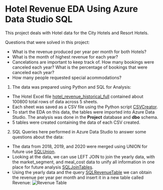 # Hotel Revenue EDA Using Azure Data Studio SQL
This project deals with Hotel data for the City Hotels and Resort Hotels.

Questions that were solved in this project: 
- What is the revenue produced per year per month for both Hotels?
- What is the month of highest revenue for each year?
- Cancelations are important to keep track of. How many bookings were canceled each year? What is the percentage of bookings that were canceled each year?
- How many people requested special acommodations?

1. The data was prepared using Python and SQL for Analysis:
  - The Hotel Excel file [hotel_revenue_historical_full](https://github.com/WarlockBlue/HotelRevenue/tree/main/Data/hotel_revenue_historical_full.xlsx)         contained about 100800 total rows of data across 5 sheets. 
  - Each sheet was saved as a CSV file using the Python script [CSVCreator](https://github.com/WarlockBlue/HotelRevenue/blob/main/Data/CSVCreator.py).
  - To start the EDA on this data, the tables were imported into Azure Data Studio. The analysis was done in the **Project** database and **dbo** schema.
  - 5 tables were created containing the data of each CSV created. 
2. SQL Queries here performed in Azure Data Studio to answer some questions about the data:
  - The data from 2018, 2019, and 2020 were merged using UNION for future use [SQLUnion](https://github.com/WarlockBlue/HotelRevenue/tree/main/SQL_queries/SQLUnion.sql).
  - Looking at the data, we can use LEFT JOIN to join the yearly data, with the market_segment, and meal_cost data to unify all information in one place       for future analysis [SQLJoinTables](https://github.com/WarlockBlue/HotelRevenue/blob/main/SQL_queries/SQLJoinTables.sql).
  - Using the yearly data and the query [SQLRevenueTable](https://github.com/WarlockBlue/HotelRevenue/blob/main/SQL_queries/SQLRevenueTable.sql) we can obtain the revenue per year per month and insert it in a new table called Revenue:
  ![Revenue Table](RevenueYearMonth.png)
  
